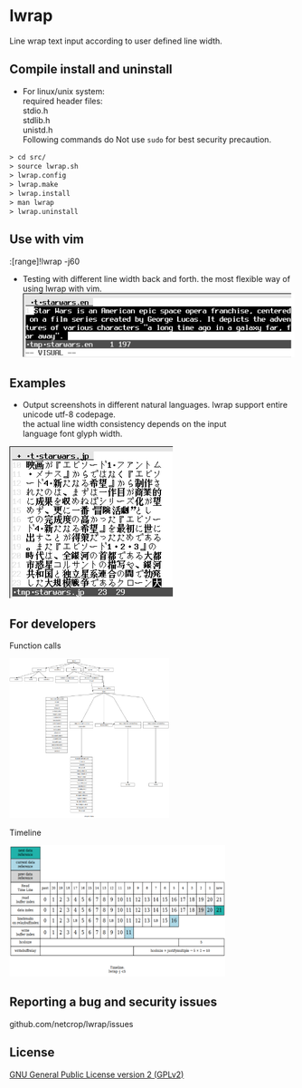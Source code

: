 # lwrap
Line wrap text input according to user defined line width.

## Compile install and uninstall

* For linux/unix system:  
required header files:  
stdio.h  
stdlib.h  
unistd.h  
Following commands do Not use ```sudo``` for best security precaution.
```
> cd src/
> source lwrap.sh
> lwrap.config
> lwrap.make
> lwrap.install
> man lwrap
> lwrap.uninstall
```
## Use with vim
:[range]!lwrap -j60
* Testing with different line width back and forth.
the most flexible way of using lwrap with vim.
![Alt text](misc/lwrap.gif?raw=true "")

## Examples

* Output screenshots in different natural languages.
lwrap support entire unicode utf-8 codepage.   
the actual line width consistency depends on the input   
language font glyph width.

![Alt text](misc/examples.gif?raw=true "")

## For developers

Function calls

<img src="misc/functions.png" height="282" width="282">

Timeline

<img src="misc/timeline.png" height="232" width="382">

## Reporting a bug and security issues

github.com/netcrop/lwrap/issues

## License

[GNU General Public License version 2 (GPLv2)](https://github.com/netcrop/lwrap/COPYING)

